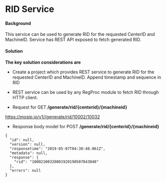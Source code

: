 # RID Service

#### Background

This service can be used to generate RID for the requested CenterID and MachineID. Service has REST API exposed to fetch generated RID. 


#### Solution


**The key solution considerations are**


- Create a project which provides REST service to generate RID for the requested CenterID and MachineID. Append timestamp and sequence in RID


- REST service can be used by any RegProc module to fetch RID through HTTP client.


- Request for GET **/generate/rid/{centerid}/{machineid}**

https://mosip.io/v1//generate/rid/10002/10032

- Response body model for POST **/generate/rid/{centerid}/{machineid}**

```
{
  "id": null,
  "version": null,
  "responsetime": "2019-05-07T04:30:40.061Z",
  "metadata": null,
  "response": {
    "rid": "10002100320001920190507043040"
  },
  "errors": null
}
```


